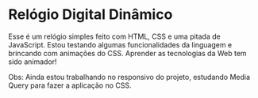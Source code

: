 # Relógio Digital Dinâmico
Esse é um relógio simples feito com HTML, CSS e uma pitada de JavaScript. Estou testando algumas funcionalidades da linguagem e brincando com animações do CSS. Aprender as tecnologias da Web tem sido animador!

Obs: Ainda estou trabalhando no responsivo do projeto, estudando Media Query para fazer a aplicação no CSS. 

